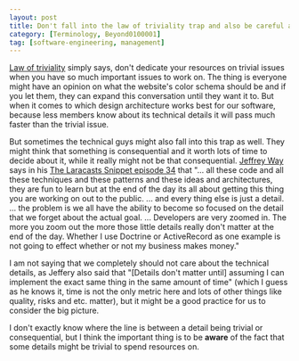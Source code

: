 ```yaml
---
layout: post
title: Don't fall into the law of triviality trap and also be careful about the so called consequentials!
category: [Terminology, Beyond0100001]
tag: [software-engineering, management]
---
```

[Law of triviality](https://en.wikipedia.org/wiki/Law_of_triviality) simply says, don't dedicate your resources on trivial issues when you have so much important issues to work on. The thing is everyone might have an opinion on what the website's color schema should be and if you let them, they can expand this conversation until they want it to. But when it comes to which design architecture works best for our software, because less members know about its technical details it will pass much faster than the trivial issue. 

But sometimes the technical guys might also fall into this trap as well. They might think that something is consequential and it worth lots of time to decide about it, while it really might not be that consequential. [Jeffrey Way](https://twitter.com/jeffrey_way) says in his [The Laracasts Snippet episode 34](https://laracasts.simplecast.fm/34) that "... all these code and all these techniques and these patterns and these ideas and architectures, they are fun to learn but at the end of the day its all about getting this thing you are working on out to the public. ... and every thing else is just a detail. ... the problem is we all have the ability to become so focused on the detail that we forget about the actual goal. ... Developers are very zoomed in. The more you zoom out the more those little details really don't matter at the end of the day. Whether I use Doctrine or ActiveRecord as one example is not going to effect whether or not my business makes money."

I am not saying that we completely should not care about the technical details, as Jeffery also said that "[Details don't matter until] assuming I can implement the exact same thing in the same amount of time" (which I guess as he knows it, time is not the only metric here and lots of other things like quality, risks and etc. matter), but it might be a good practice for us to consider the big picture.

I don't exactly know where the line is between a detail being trivial or consequential, but I think the important thing is to be **aware** of the fact that some details might be trivial to spend resources on.
